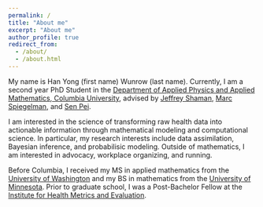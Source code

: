 ```yaml
---
permalink: /
title: "About me"
excerpt: "About me"
author_profile: true
redirect_from: 
  - /about/
  - /about.html
---
```


My name is Han Yong (first name) Wunrow (last name). Currently, I am a second year PhD Student in the [Department of Applied Physics and Applied Mathematics, Columbia University](https://www.apam.columbia.edu/), advised by [Jeffrey Shaman](https://blogs.cuit.columbia.edu/jls106/), [Marc Spiegelman](https://www.ldeo.columbia.edu/~mspieg/), and [Sen Pei](http://www.columbia.edu/~sp3449/).

I am interested in the science of transforming raw health data into actionable information through mathematical modeling and computational science. In particular, my research interests include data assimilation, Bayesian inference, and probabilisic modeling. Outside of mathematics, I am interested in advocacy, workplace organizing, and running.


Before Columbia, I received my MS in applied mathematics from the [University of Washington](https://amath.washington.edu/) and my BS in mathematics from the [University of Minnesota](https://cse.umn.edu/math). Prior to graduate school, I was a Post-Bachelor Fellow at the [Institute for Health Metrics and Evaluation](https://www.healthdata.org/).

